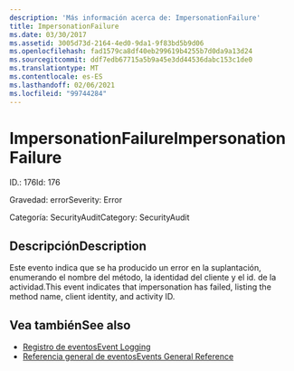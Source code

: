 ```yaml
---
description: 'Más información acerca de: ImpersonationFailure'
title: ImpersonationFailure
ms.date: 03/30/2017
ms.assetid: 3005d73d-2164-4ed0-9da1-9f83bd5b9d06
ms.openlocfilehash: fad1579ca8df40eb299619b4255b7d0da9a13d24
ms.sourcegitcommit: ddf7edb67715a5b9a45e3dd44536dabc153c1de0
ms.translationtype: MT
ms.contentlocale: es-ES
ms.lasthandoff: 02/06/2021
ms.locfileid: "99744284"
---
```

# <a name="impersonationfailure"></a><span data-ttu-id="ae9e0-103">ImpersonationFailure</span><span class="sxs-lookup"><span data-stu-id="ae9e0-103">ImpersonationFailure</span></span>

<span data-ttu-id="ae9e0-104">ID.: 176</span><span class="sxs-lookup"><span data-stu-id="ae9e0-104">Id: 176</span></span>  
  
 <span data-ttu-id="ae9e0-105">Gravedad: error</span><span class="sxs-lookup"><span data-stu-id="ae9e0-105">Severity: Error</span></span>  
  
 <span data-ttu-id="ae9e0-106">Categoría: SecurityAudit</span><span class="sxs-lookup"><span data-stu-id="ae9e0-106">Category: SecurityAudit</span></span>  
  
## <a name="description"></a><span data-ttu-id="ae9e0-107">Descripción</span><span class="sxs-lookup"><span data-stu-id="ae9e0-107">Description</span></span>  

 <span data-ttu-id="ae9e0-108">Este evento indica que se ha producido un error en la suplantación, enumerando el nombre del método, la identidad del cliente y el id. de la actividad.</span><span class="sxs-lookup"><span data-stu-id="ae9e0-108">This event indicates that impersonation has failed, listing the method name, client identity, and activity ID.</span></span>  
  
## <a name="see-also"></a><span data-ttu-id="ae9e0-109">Vea también</span><span class="sxs-lookup"><span data-stu-id="ae9e0-109">See also</span></span>

- [<span data-ttu-id="ae9e0-110">Registro de eventos</span><span class="sxs-lookup"><span data-stu-id="ae9e0-110">Event Logging</span></span>](index.md)
- [<span data-ttu-id="ae9e0-111">Referencia general de eventos</span><span class="sxs-lookup"><span data-stu-id="ae9e0-111">Events General Reference</span></span>](events-general-reference.md)
